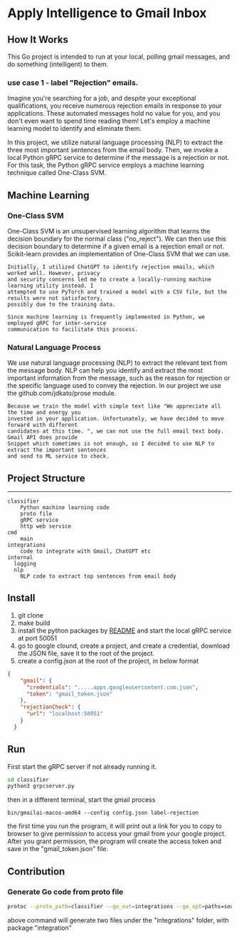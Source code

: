 # Apply Intelligence to Gmail Inbox


## How It Works

This Go project is intended to run at your local, polling gmail messages, and do something (intelligent) to them.

### use case 1 - label "Rejection" emails.

Imagine you're searching for a job, and despite your exceptional qualifications, you receive numerous rejection emails in response to your applications. These automated messages hold no value for you, and you don't even want to spend time reading them! Let's employ a machine learning model to identify and eliminate them.

In this project, we utilize natural language processing (NLP) to extract the three most important sentences from the email body. Then, we invoke a local Python gRPC service to determine if the message is a rejection or not. For this task, the Python gRPC service employs a machine learning technique called One-Class SVM.

## Machine Learning

### One-Class SVM

One-Class SVM is an unsupervised learning algorithm that learns the decision boundary for the normal class ("no_reject"). We can then use this decision boundary to determine if a given email is a rejection email or not. Scikit-learn provides an implementation of One-Class SVM that we can use.

```
Initially, I utilized ChatGPT to identify rejection emails, which worked well. However, privacy 
and security concerns led me to create a locally-running machine learning utility instead. I 
attempted to use PyTorch and trained a model with a CSV file, but the results were not satisfactory, 
possibly due to the training data.

Since machine learning is frequently implemented in Python, we employed gRPC for inter-service 
communication to facilitate this process.
```

### Natural Language Process

We use natural language processing (NLP) to extract the relevant text from the message body. NLP can help you identify and extract the most important information from the message, such as the reason for rejection or the specific language used to convey the rejection. In our project we use the github.com/jdkato/prose module.

```
Because we train the model with simple text like "We appreciate all the time and energy you
invested in your application. Unfortunately, we have decided to move forward with different 
candidates at this time. ", we can not use the full email text body. Gmail API does provide 
Snippet which sometimes is not enough, so I decided to use NLP to extract the important sentences
and send to ML service to check.
```

## Project Structure

  ---
    classifier
        Python machine learning code
        proto file
        gRPC service
        http web service
    cmd
        main
    integrations
        code to integrate with Gmail, ChatGPT etc
    internal
      logging
      nlp
        NLP code to extract top sentences from email body
      

## Install

1. git clone 
2. make build
3. install the python packages by [README](classifier/README.md) and start the local gRPC service at port 50051
4. go to google clound, create a project, and create a credential, download the JSON file, save it to the root of the project.
5. create a config.json at the root of the project, in below format

````json
{
    "gmail": {
      "credentials": ".....apps.googleusercontent.com.json",
      "token": "gmail_token.json"
    },
    "rejectionCheck": {
      "url": "localhost:50051"
    }
  }
````

## Run

First start the gRPC server if not already running it.

````sh
cd classifier
python3 grpcserver.py
````

then in a different terminal, start the gmail process

````
bin/gmailai-macos-amd64 --config config.json label-rejection
````

the first time you run the program, it will print out a link for you to copy to browser to give permission to access your gmail from your google project. After you grant permission, the program will create the access token and save in the "gmail_token.json" file.


## Contribution


### Generate Go code from proto file

````sh
protoc --proto_path=classifier --go_out=integrations --go_opt=paths=source_relative --go_opt=Mclassifier.proto=github.com/jyouturer/gmail-ai/integration --go-grpc_out=./integrations --go-grpc_opt=paths=source_relative --go-grpc_opt=Mclassifier.proto=github.com/jyouturer/gmail-ai/integration classifier.proto 
````

above command will generate two files under the "integrations" folder, with package "integration"
